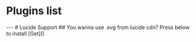 <h1>Plugins list</h1>
---
# Lucide Support
## You wanna use .svg from lucide cdn? Press below to install
[Get](<https://github.com/ExoHub-io/RCF-Plugins/tree/main/plugins/lucide_support>)
